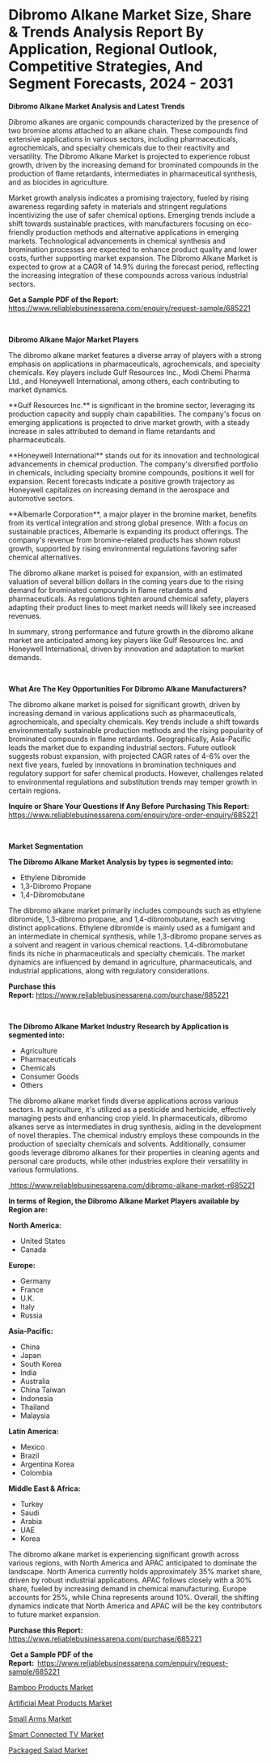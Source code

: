 <p><h1>Dibromo Alkane Market Size, Share & Trends Analysis Report By Application, Regional Outlook, Competitive Strategies, And Segment Forecasts, 2024 - 2031</h1></p><p><strong>Dibromo Alkane Market Analysis and Latest Trends</strong></p>
<p><p>Dibromo alkanes are organic compounds characterized by the presence of two bromine atoms attached to an alkane chain. These compounds find extensive applications in various sectors, including pharmaceuticals, agrochemicals, and specialty chemicals due to their reactivity and versatility. The Dibromo Alkane Market is projected to experience robust growth, driven by the increasing demand for brominated compounds in the production of flame retardants, intermediates in pharmaceutical synthesis, and as biocides in agriculture.</p><p>Market growth analysis indicates a promising trajectory, fueled by rising awareness regarding safety in materials and stringent regulations incentivizing the use of safer chemical options. Emerging trends include a shift towards sustainable practices, with manufacturers focusing on eco-friendly production methods and alternative applications in emerging markets. Technological advancements in chemical synthesis and bromination processes are expected to enhance product quality and lower costs, further supporting market expansion. The Dibromo Alkane Market is expected to grow at a CAGR of 14.9% during the forecast period, reflecting the increasing integration of these compounds across various industrial sectors.</p></p>
<p><strong>Get a Sample PDF of the Report:&nbsp;</strong> <a href="https://www.reliablebusinessarena.com/enquiry/request-sample/685221?utm_campaign=1726&utm_medium=2&utm_source=Github&utm_content=ia&utm_term=30102024&utm_id=dibromo-alkane">https://www.reliablebusinessarena.com/enquiry/request-sample/685221</a></p>
<p>&nbsp;</p>
<p><strong>Dibromo Alkane Major Market Players</strong></p>
<p><p>The dibromo alkane market features a diverse array of players with a strong emphasis on applications in pharmaceuticals, agrochemicals, and specialty chemicals. Key players include Gulf Resources Inc., Modi Chemi Pharma Ltd., and Honeywell International, among others, each contributing to market dynamics.</p><p>**Gulf Resources Inc.** is significant in the bromine sector, leveraging its production capacity and supply chain capabilities. The company's focus on emerging applications is projected to drive market growth, with a steady increase in sales attributed to demand in flame retardants and pharmaceuticals.</p><p>**Honeywell International** stands out for its innovation and technological advancements in chemical production. The company's diversified portfolio in chemicals, including specialty bromine compounds, positions it well for expansion. Recent forecasts indicate a positive growth trajectory as Honeywell capitalizes on increasing demand in the aerospace and automotive sectors.</p><p>**Albemarle Corporation**, a major player in the bromine market, benefits from its vertical integration and strong global presence. With a focus on sustainable practices, Albemarle is expanding its product offerings. The company's revenue from bromine-related products has shown robust growth, supported by rising environmental regulations favoring safer chemical alternatives.</p><p>The dibromo alkane market is poised for expansion, with an estimated valuation of several billion dollars in the coming years due to the rising demand for brominated compounds in flame retardants and pharmaceuticals. As regulations tighten around chemical safety, players adapting their product lines to meet market needs will likely see increased revenues.</p><p>In summary, strong performance and future growth in the dibromo alkane market are anticipated among key players like Gulf Resources Inc. and Honeywell International, driven by innovation and adaptation to market demands.</p></p>
<p>&nbsp;</p>
<p><strong>What Are The Key Opportunities For Dibromo Alkane Manufacturers?</strong></p>
<p><p>The dibromo alkane market is poised for significant growth, driven by increasing demand in various applications such as pharmaceuticals, agrochemicals, and specialty chemicals. Key trends include a shift towards environmentally sustainable production methods and the rising popularity of brominated compounds in flame retardants. Geographically, Asia-Pacific leads the market due to expanding industrial sectors. Future outlook suggests robust expansion, with projected CAGR rates of 4-6% over the next five years, fueled by innovations in bromination techniques and regulatory support for safer chemical products. However, challenges related to environmental regulations and substitution trends may temper growth in certain regions.</p></p>
<p><strong>Inquire or Share Your Questions If Any Before Purchasing This Report:</strong> <a href="https://www.reliablebusinessarena.com/enquiry/pre-order-enquiry/685221?utm_campaign=1726&utm_medium=2&utm_source=Github&utm_content=ia&utm_term=30102024&utm_id=dibromo-alkane">https://www.reliablebusinessarena.com/enquiry/pre-order-enquiry/685221</a></p>
<p>&nbsp;</p>
<p><strong>Market Segmentation</strong></p>
<p><strong>The Dibromo Alkane Market Analysis by types is segmented into:</strong></p>
<p><ul><li>Ethylene Dibromide</li><li>1,3-Dibromo Propane</li><li>1,4-Dibromobutane</li></ul></p>
<p><p>The dibromo alkane market primarily includes compounds such as ethylene dibromide, 1,3-dibromo propane, and 1,4-dibromobutane, each serving distinct applications. Ethylene dibromide is mainly used as a fumigant and an intermediate in chemical synthesis, while 1,3-dibromo propane serves as a solvent and reagent in various chemical reactions. 1,4-dibromobutane finds its niche in pharmaceuticals and specialty chemicals. The market dynamics are influenced by demand in agriculture, pharmaceuticals, and industrial applications, along with regulatory considerations.</p></p>
<p><strong>Purchase this Report:&nbsp;</strong><a href="https://www.reliablebusinessarena.com/purchase/685221?utm_campaign=1726&utm_medium=2&utm_source=Github&utm_content=ia&utm_term=30102024&utm_id=dibromo-alkane">https://www.reliablebusinessarena.com/purchase/685221</a></p>
<p>&nbsp;</p>
<p><strong>The Dibromo Alkane Market Industry Research by Application is segmented into:</strong></p>
<p><ul><li>Agriculture</li><li>Pharmaceuticals</li><li>Chemicals</li><li>Consumer Goods</li><li>Others</li></ul></p>
<p><p>The dibromo alkane market finds diverse applications across various sectors. In agriculture, it's utilized as a pesticide and herbicide, effectively managing pests and enhancing crop yield. In pharmaceuticals, dibromo alkanes serve as intermediates in drug synthesis, aiding in the development of novel therapies. The chemical industry employs these compounds in the production of specialty chemicals and solvents. Additionally, consumer goods leverage dibromo alkanes for their properties in cleaning agents and personal care products, while other industries explore their versatility in various formulations.</p></p>
<p><a href="https://www.reliablebusinessarena.com/dibromo-alkane-market-r685221?utm_campaign=1726&utm_medium=2&utm_source=Github&utm_content=ia&utm_term=30102024&utm_id=dibromo-alkane">&nbsp;https://www.reliablebusinessarena.com/dibromo-alkane-market-r685221</a></p>
<p><strong>In terms of Region, the Dibromo Alkane Market Players available by Region are:</strong></p>
<p>
    <p> <strong> North America: </strong>
        <ul>
            <li>United States</li>
            <li>Canada</li>
        </ul>
        </p> 
    <p> <strong> Europe: </strong>
        <ul>
            <li>Germany</li>
            <li>France</li>
            <li>U.K.</li>
            <li>Italy</li>
            <li>Russia</li>
        </ul>
        </p> 
    <p> <strong> Asia-Pacific: </strong>
        <ul>
            <li>China</li>
            <li>Japan</li>
            <li>South Korea</li>
            <li>India</li>
            <li>Australia</li>
            <li>China Taiwan</li>
            <li>Indonesia</li>
            <li>Thailand</li>
            <li>Malaysia</li>
        </ul>
        </p> 
    <p> <strong> Latin America: </strong>
        <ul>
            <li>Mexico</li>
            <li>Brazil</li>
            <li>Argentina Korea</li>
            <li>Colombia</li>
        </ul>
        </p> 
    <p> <strong> Middle East & Africa: </strong>
        <ul>
            <li>Turkey</li>
            <li>Saudi</li>
            <li>Arabia</li>
            <li>UAE</li>
            <li>Korea</li>
        </ul>
    </p>
    </p>
<p><p>The dibromo alkane market is experiencing significant growth across various regions, with North America and APAC anticipated to dominate the landscape. North America currently holds approximately 35% market share, driven by robust industrial applications. APAC follows closely with a 30% share, fueled by increasing demand in chemical manufacturing. Europe accounts for 25%, while China represents around 10%. Overall, the shifting dynamics indicate that North America and APAC will be the key contributors to future market expansion.</p></p>
<p><strong>Purchase this Report: </strong><a href="https://www.reliablebusinessarena.com/purchase/685221?utm_campaign=1726&utm_medium=2&utm_source=Github&utm_content=ia&utm_term=30102024&utm_id=dibromo-alkane">https://www.reliablebusinessarena.com/purchase/685221</a></p>
<p>&nbsp;<strong>Get a Sample PDF of the Report:&nbsp;&nbsp;</strong><a href="https://www.reliablebusinessarena.com/enquiry/request-sample/685221?utm_campaign=1726&utm_medium=2&utm_source=Github&utm_content=ia&utm_term=30102024&utm_id=dibromo-alkane">https://www.reliablebusinessarena.com/enquiry/request-sample/685221</a></p>
<p><strong></strong></p>
<p><p><a href="https://www.linkedin.com/pulse/global-bamboo-products-market-opportunities-challenges2024-1m5vf?utm_campaign=1726&utm_medium=2&utm_source=Github&utm_content=ia&utm_term=30102024&utm_id=dibromo-alkane">Bamboo Products Market</a></p><p><a href="https://www.linkedin.com/pulse/sustainability-trends-artificial-meat-products-industry-market-mn1sf?utm_campaign=1726&utm_medium=2&utm_source=Github&utm_content=ia&utm_term=30102024&utm_id=dibromo-alkane">Artificial Meat Products Market</a></p><p><a href="https://www.linkedin.com/pulse/decoding-small-arms-industry-dynamics-strategic-imperatives-ldh8f?utm_campaign=1726&utm_medium=2&utm_source=Github&utm_content=ia&utm_term=30102024&utm_id=dibromo-alkane">Small Arms Market</a></p><p><a href="https://www.linkedin.com/pulse/navigating-smart-connected-tv-market-expert-analysis-forecast-0h5of?utm_campaign=1726&utm_medium=2&utm_source=Github&utm_content=ia&utm_term=30102024&utm_id=dibromo-alkane">Smart Connected TV Market</a></p><p><a href="https://www.linkedin.com/pulse/packaged-salad-market-size-share-trends-analysis-report-buxpc?utm_campaign=1726&utm_medium=2&utm_source=Github&utm_content=ia&utm_term=30102024&utm_id=dibromo-alkane">Packaged Salad Market</a></p></p>